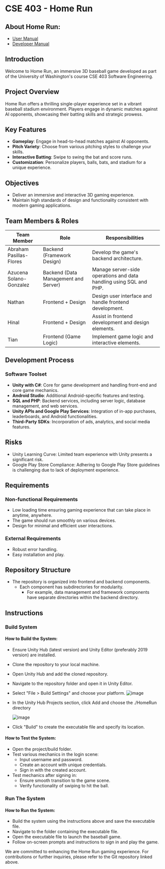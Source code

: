 # CSE 403 - Home Run

## About Home Run:
- [User Manual](https://github.com/abrahampf/CSE403-HomeRun/tree/main/Documentations/users)
- [Developer Manual](https://github.com/abrahampf/CSE403-HomeRun/tree/main/Documentations/developers)

## Introduction
Welcome to Home Run, an immersive 3D baseball game developed as part of the University of Washington's course CSE 403 Software Engineering.

## Project Overview
Home Run offers a thrilling single-player experience set in a vibrant baseball stadium environment. Players engage in dynamic matches against AI opponents, showcasing their batting skills and strategic prowess.

## Key Features
- **Gameplay**: Engage in head-to-head matches against AI opponents.
- **Pitch Variety**: Choose from various pitching styles to challenge your skills.
- **Interactive Batting**: Swipe to swing the bat and score runs.
- **Customization**: Personalize players, balls, bats, and stadium for a unique experience.

## Objectives
- Deliver an immersive and interactive 3D gaming experience.
- Maintain high standards of design and functionality consistent with modern gaming applications.

## Team Members & Roles
| Team Member             | Role                                 | Responsibilities                                                     |
|-------------------------|--------------------------------------|----------------------------------------------------------------------|
| Abraham Pasillas-Flores | Backend (Framework Design)           | Develop the game's backend architecture.                            |
| Azucena Solano-Gonzalez | Backend (Data Management and Server) | Manage server-side operations and data handling using SQL and PHP.  |
| Nathan                  | Frontend + Design                    | Design user interface and handle frontend development.             |
| Hinal                   | Frontend + Design                    | Assist in frontend development and design elements.                 |
| Tian                    | Frontend (Game Logic)                | Implement game logic and interactive elements.                      |

## Development Process
### Software Toolset
- **Unity with C#**: Core for game development and handling front-end and core game mechanics.
- **Android Studio**: Additional Android-specific features and testing.
- **SQL and PHP**: Backend services, including server logic, database management, and web services.
- **Unity APIs and Google Play Services**: Integration of in-app purchases, leaderboards, and Android functionalities.
- **Third-Party SDKs**: Incorporation of ads, analytics, and social media features.

## Risks
- Unity Learning Curve: Limited team experience with Unity presents a significant risk.
- Google Play Store Compliance: Adhering to Google Play Store guidelines is challenging due to lack of deployment experience.

## Requirements
### Non-functional Requirements
- Low loading time ensuring gaming experience that can take place in anytime, anywhere.
- The game should run smoothly on various devices.
- Design for minimal and efficient user interactions.

### External Requirements
- Robust error handling.
- Easy installation and play.

## Repository Structure
- The repository is organized into frontend and backend components.
  - Each component has subdirectories for modularity.
    - For example, data management and framework components have separate directories within the backend directory.

## Instructions
### Build System
#### How to Build the System:
- Ensure Unity Hub (latest version) and Unity Editor (preferably 2019 version) are installed.
- Clone the repository to your local machine.
- Open Unity Hub and add the cloned repository.
- Navigate to the repository folder and open it in Unity Editor.
- Select "File > Build Settings" and choose your platform.
  ![image](https://github.com/abrahampf/CSE403-HomeRun/assets/108777737/a2b2452e-69fc-42b5-a623-70157b1b790e)
  
- In the Unity Hub Projects section, click Add and choose the ./HomeRun directory
  
  ![image](https://github.com/abrahampf/CSE403-HomeRun/assets/108777737/a670aa9e-7eb5-47da-b460-6d548be14868)
- Click "Build" to create the executable file and specify its location.

#### How to Test the System:
- Open the project/build folder.
- Test various mechanics in the login scene:
  - Input username and password.
  - Create an account with unique credentials.
  - Sign in with the created account.
- Test mechanics after signing in:
  - Ensure smooth transition to the game scene.
  - Verify functionality of swiping to hit the ball.

### Run The System
#### How to Run the System:
- Build the system using the instructions above and save the executable file.
- Navigate to the folder containing the executable file.
- Open the executable file to launch the baseball game.
- Follow on-screen prompts and instructions to sign in and play the game.

We are committed to enhancing the Home Run gaming experience. For contributions or further inquiries, please refer to the Git repository linked above.
